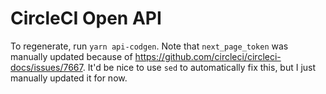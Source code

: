 # CircleCI Open API

To regenerate, run `yarn api-codgen`. Note that `next_page_token` was manually updated because of
<https://github.com/circleci/circleci-docs/issues/7667>. It'd be nice to use `sed` to automatically fix this, but
I just manually updated it for now.
